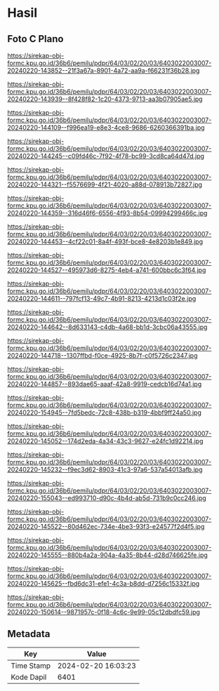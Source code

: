 # Hasil

## Foto C Plano

https://sirekap-obj-formc.kpu.go.id/36b6/pemilu/pdpr/64/03/02/20/03/6403022003007-20240220-143852--21f3a67a-8901-4a72-aa9a-f66231f36b28.jpg

https://sirekap-obj-formc.kpu.go.id/36b6/pemilu/pdpr/64/03/02/20/03/6403022003007-20240220-143939--8f428f82-1c20-4373-9713-aa3b07905ae5.jpg

https://sirekap-obj-formc.kpu.go.id/36b6/pemilu/pdpr/64/03/02/20/03/6403022003007-20240220-144109--f996ea19-e8e3-4ce8-9686-6260366391ba.jpg

https://sirekap-obj-formc.kpu.go.id/36b6/pemilu/pdpr/64/03/02/20/03/6403022003007-20240220-144245--c09fd46c-7f92-4f78-bc99-3cd8ca64d47d.jpg

https://sirekap-obj-formc.kpu.go.id/36b6/pemilu/pdpr/64/03/02/20/03/6403022003007-20240220-144321--f5576699-4f21-4020-a88d-078913b72827.jpg

https://sirekap-obj-formc.kpu.go.id/36b6/pemilu/pdpr/64/03/02/20/03/6403022003007-20240220-144359--316d46f6-6556-4f93-8b54-09994299466c.jpg

https://sirekap-obj-formc.kpu.go.id/36b6/pemilu/pdpr/64/03/02/20/03/6403022003007-20240220-144453--4cf22c01-8a4f-493f-bce8-4e8203b1e849.jpg

https://sirekap-obj-formc.kpu.go.id/36b6/pemilu/pdpr/64/03/02/20/03/6403022003007-20240220-144527--495973d6-8275-4eb4-a741-600bbc6c3f64.jpg

https://sirekap-obj-formc.kpu.go.id/36b6/pemilu/pdpr/64/03/02/20/03/6403022003007-20240220-144611--797fcf13-49c7-4b91-8213-4213d1c03f2e.jpg

https://sirekap-obj-formc.kpu.go.id/36b6/pemilu/pdpr/64/03/02/20/03/6403022003007-20240220-144642--8d633143-c4db-4a68-bb1d-3cbc06a43555.jpg

https://sirekap-obj-formc.kpu.go.id/36b6/pemilu/pdpr/64/03/02/20/03/6403022003007-20240220-144718--1307ffbd-f0ce-4925-8b7f-c0f5726c2347.jpg

https://sirekap-obj-formc.kpu.go.id/36b6/pemilu/pdpr/64/03/02/20/03/6403022003007-20240220-144857--893dae65-aaaf-42a8-9919-cedcb16d74a1.jpg

https://sirekap-obj-formc.kpu.go.id/36b6/pemilu/pdpr/64/03/02/20/03/6403022003007-20240220-154945--7fd5bedc-72c8-438b-b319-4bbf9ff24a50.jpg

https://sirekap-obj-formc.kpu.go.id/36b6/pemilu/pdpr/64/03/02/20/03/6403022003007-20240220-145052--174d2eda-4a34-43c3-9627-e24fc1d92214.jpg

https://sirekap-obj-formc.kpu.go.id/36b6/pemilu/pdpr/64/03/02/20/03/6403022003007-20240220-145232--f9ec3d62-8903-41c3-97a6-537a54013afb.jpg

https://sirekap-obj-formc.kpu.go.id/36b6/pemilu/pdpr/64/03/02/20/03/6403022003007-20240220-155043--ed993710-d90c-4b4d-ab5d-731b9c0cc246.jpg

https://sirekap-obj-formc.kpu.go.id/36b6/pemilu/pdpr/64/03/02/20/03/6403022003007-20240220-145522--80d462ec-734e-4be3-93f3-e24577f2d4f5.jpg

https://sirekap-obj-formc.kpu.go.id/36b6/pemilu/pdpr/64/03/02/20/03/6403022003007-20240220-145555--880b4a2a-904a-4a35-8b44-d28d746625fe.jpg

https://sirekap-obj-formc.kpu.go.id/36b6/pemilu/pdpr/64/03/02/20/03/6403022003007-20240220-145625--fbd6dc31-efe1-4c3a-b8dd-d7256c15332f.jpg

https://sirekap-obj-formc.kpu.go.id/36b6/pemilu/pdpr/64/03/02/20/03/6403022003007-20240220-150614--9871957c-0f18-4c6c-9e99-05c12dbdfc59.jpg


## Metadata

| Key        | Value               |
| ---------- | ------------------- |
| Time Stamp | 2024-02-20 16:03:23 |
| Kode Dapil | 6401                |



